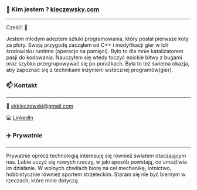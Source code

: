 ### 👀 Kim jestem ? [kleczewsky.com](https://kleczewsky.com/)
-------------
Cześć! 👋 

Jestem młodym adeptem sztuki programowania, który posłał pierwsze koty za płoty. Swoją przygodę zacząłem od C++ i modyfikacji gier w ich środowisku runtime (operacje na pamięci). Było to dla mnie katalizatorem pasji do kodowania. Nauczyłem się wtedy toczyć epickie bitwy z bugami oraz szybko przegrupowywać się po porażkach. Była to też świetna okazja, aby zapoznać się z technikami inżynierii wstecznej programów(gier).


### 📫 Kontakt
-------------

📧 ekkleczewski@gmail.com

💻 [LinkedIn](https://www.linkedin.com/in/kleczewsky/)

### ✈️ Prywatnie
-------------

Prywatnie oprócz technologią interesuję się również światem otaczającym nas. Lubie uczyć się nowych rzeczy, w jaki sposób powstają, co umożliwia im działanie. 
W wolnych chwilach biorę na cel mechanikę, lotnictwo, hobbistycznie również sportem strzeleckim. Staram się nie być biernym w rzeczach, które mnie dotyczą.
